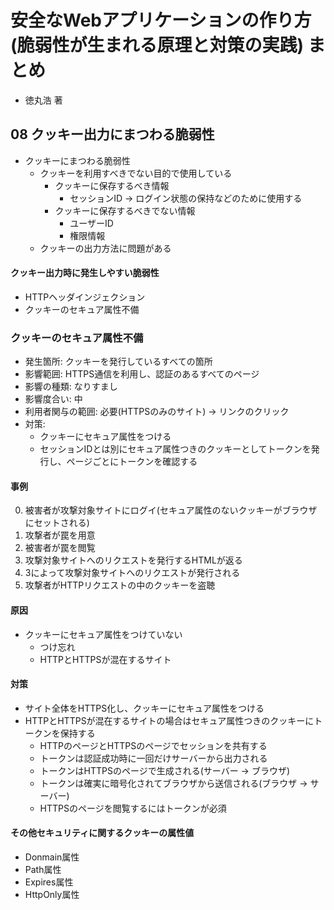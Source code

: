 # 安全なWebアプリケーションの作り方(脆弱性が生まれる原理と対策の実践) まとめ
- 徳丸浩 著

## 08 クッキー出力にまつわる脆弱性
- クッキーにまつわる脆弱性
  - クッキーを利用すべきでない目的で使用している
    - クッキーに保存するべき情報
      - セッションID -> ログイン状態の保持などのために使用する
    - クッキーに保存するべきでない情報
      - ユーザーID
      - 権限情報
  - クッキーの出力方法に問題がある

#### クッキー出力時に発生しやすい脆弱性
  - HTTPヘッダインジェクション
  - クッキーのセキュア属性不備

### クッキーのセキュア属性不備
- 発生箇所: クッキーを発行しているすべての箇所
- 影響範囲: HTTPS通信を利用し、認証のあるすべてのページ
- 影響の種類: なりすまし
- 影響度合い: 中
- 利用者関与の範囲: 必要(HTTPSのみのサイト) -> リンクのクリック
- 対策:
  - クッキーにセキュア属性をつける
  - セッションIDとは別にセキュア属性つきのクッキーとしてトークンを発行し、ページごとにトークンを確認する

#### 事例
0. 被害者が攻撃対象サイトにログイ(セキュア属性のないクッキーがブラウザにセットされる)
1. 攻撃者が罠を用意
2. 被害者が罠を閲覧
3. 攻撃対象サイトへのリクエストを発行するHTMLが返る
4. 3によって攻撃対象サイトへのリクエストが発行される
5. 攻撃者がHTTPリクエストの中のクッキーを盗聴

#### 原因
- クッキーにセキュア属性をつけていない
  - つけ忘れ
  - HTTPとHTTPSが混在するサイト

#### 対策
- サイト全体をHTTPS化し、クッキーにセキュア属性をつける
- HTTPとHTTPSが混在するサイトの場合はセキュア属性つきのクッキーにトークンを保持する
  - HTTPのページとHTTPSのページでセッションを共有する
  - トークンは認証成功時に一回だけサーバーから出力される
  - トークンはHTTPSのページで生成される(サーバー -> ブラウザ)
  - トークンは確実に暗号化されてブラウザから送信される(ブラウザ -> サーバー)
  - HTTPSのページを閲覧するにはトークンが必須

#### その他セキュリティに関するクッキーの属性値
- Donmain属性
- Path属性
- Expires属性
- HttpOnly属性
